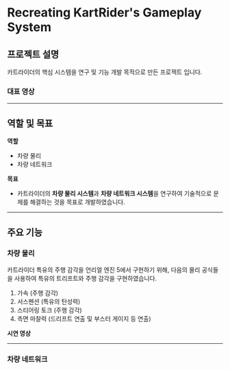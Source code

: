 # Recreating KartRider's Gameplay System

## 프로젝트 설명
카트라이더의 핵심 시스템을 연구 및 기능 개발 목적으로 만든 프로젝트 입니다.

### 대표 영상


---

## 역할 및 목표

**역할**
- 차량 물리
- 차량 네트워크

**목표**
- 카트라이더의 **차량 물리 시스템**과 **차량 네트워크 시스템**을 연구하여 기술적으로 문제를 해결하는 것을 목표로 개발하였습니다.

---

## 주요 기능

### 차량 물리
카트라이더 특유의 주행 감각을 언리얼 엔진 5에서 구현하기 위해, 다음의 물리 공식들을 사용하여 특유의 트리프트와 주행 감각을 구현하였습니다.

1. 가속 (주행 감각)
2. 서스펜션 (특유의 탄성력)
3. 스티어링 토크 (주행 감각)
4. 측면 마찰력 (드리프트 연출 및 부스터 게이지 등 연출)

**시연 영상**


---

### 차량 네트워크


